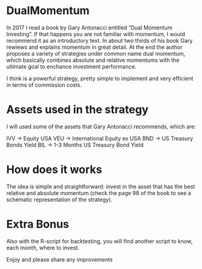 # DualMomentum
In 2017 I read a book by Gary Antonacci entitled “Dual Momentum Investing”. If that happens you are not familiar with momentum, I would recommend it as an introductory text. In about two thirds of his book Gary rewiews and explains momentum in great detail. At the end the author proposes a variety of strategies under common name dual momentum, which basically combines absolute and relative momentums with the ultimate goal to enchance investment performance.

I think is a powerful strategy, pretty simple to implement and very efficient in terms of commission costs.

# Assets used in the strategy
I will used some of the assets that Gary Antonacci recommends, which are: 

IVV -> Equity USA
VEU -> International Equity ex USA
BND -> US Treasury Bonds Yield
BIL -> 1-3 Months US Treasury Bond Yield

# How does it works
The idea is simple and straightforward: invest in the asset that has the best relative and absolute momentum (check the page 98 of the book to see a schematic representation of the strategy).

# Extra Bonus
Also with the R-script for backtesting, you will find another script to know, each month, where to invest.

Enjoy and please share any improvements
